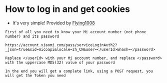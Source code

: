 # How to log in and get cookies
- It's very simple! Provided by [Flying1008](https://github.com/flying1008)

```
First of all you need to know your Mi account number (not phone number) and its password
```
```
https://account.xiaomi.com/pass/serviceLoginAuth2?_json=true&sid=micoapi&locale=zh_CN&user=</userId>&hash=</password>
```
```
Replace </userId> with your Mi account number, and replace </password> with the uppercase MD5(32) value of your password
```
```
In the end you will get a complete link, using a POST request, you will get the Token you need
```